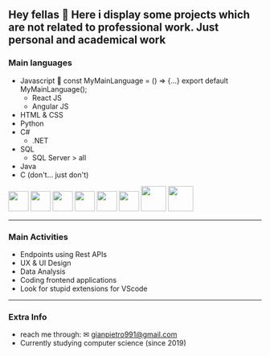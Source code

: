 ## Hey fellas 👋 Here i display some projects which are not related to professional work. Just personal and academical work

### Main languages
* Javascript 📍 const MyMainLanguage = () => {...} export default MyMainLanguage();
  * React JS
  * Angular JS
* HTML & CSS
* Python
* C#
  * .NET
* SQL
  * SQL Server > all
* Java
* C (don't... just don't)
<img src="https://cdn.jsdelivr.net/gh/devicons/devicon@latest/icons/javascript/javascript-original.svg" width="40" height="40">
<img src="https://github.com/Gianmbraga/Gianmbraga/assets/125613344/385d9481-2265-404c-9b97-be590ec5dc2e" width="40" height="40">
<img src="https://github.com/Gianmbraga/Gianmbraga/assets/125613344/e6bb2fbf-d2c8-49dc-b158-a16c409b8e06" width="40" height="40">
<img src="https://github.com/Gianmbraga/Gianmbraga/assets/125613344/5d986bfd-d75a-4735-ac09-1f3b17b095b0" width="40" height="40">
<img src="https://github.com/Gianmbraga/Gianmbraga/assets/125613344/fb44b014-53cb-4259-ace4-220143961894" width="40" height="40">
<img src="https://github.com/Gianmbraga/Gianmbraga/assets/125613344/f7ce01cf-2741-4bdf-927e-ad6693a044a9" width="40" height="40">
<img src="https://github.com/Gianmbraga/Gianmbraga/assets/125613344/1dfff505-ad5d-4873-8d30-7597b16e7d86/200x150" width="50" height="50">
<img src="https://github.com/Gianmbraga/Gianmbraga/assets/125613344/1dfff505-ad5d-4873-8d30-7597b16e7d86/200x150" width="50" height="50">

- - - -

### Main Activities

* Endpoints using Rest APIs
* UX & UI Design
* Data Analysis
* Coding frontend applications
* Look for stupid extensions for VScode
  
- - - -

### Extra Info

* reach me through: ✉ gianpietro991@gmail.com
* Currently studying computer science (since 2019)

<!--
**Gianmbraga/Gianmbraga** is a ✨ _special_ ✨ repository because its `README.md` (this file) appears on your GitHub profile.

Here are some ideas to get you started:

- 🔭 I’m currently working on ...
- 🌱 I’m currently learning ...
- 👯 I’m looking to collaborate on ...
- 🤔 I’m looking for help with ...
- 💬 Ask me about ...
- 📫 How to reach me: ...
- 😄 Pronouns: ...
- ⚡ Fun fact: ...
-->
